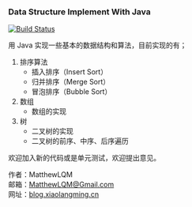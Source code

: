 ### Data Structure Implement With Java  

[![Build Status](https://travis-ci.org/MatthewLQM/Data-Structure-Implement.svg?branch=master)](https://travis-ci.org/MatthewLQM/Data-Structure-Implement)   

用 Java 实现一些基本的数据结构和算法，目前实现的有；
 
 1. 排序算法
    + 插入排序（Insert Sort）
    + 归并排序（Merge Sort）
    + 冒泡排序（Bubble Sort）
 2. 数组
    + 数组的实现
 3. 树
    + 二叉树的实现  
    + 二叉树的前序、中序、后序遍历
      
欢迎加入新的代码或是单元测试，欢迎提出意见。

作者：MatthewLQM    
邮箱：MatthewLQM@Gmail.com     
网址：[blog.xiaolangming.cn](http://blog.xiaolangming.cn)     